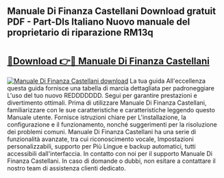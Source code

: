 ## Manuale Di Finanza Castellani Download gratuit PDF - Part-Dls Italiano Nuovo manuale del proprietario di riparazione RM13q

# <h2><a href="http://dfbx06h.blite.top/?on=Manuale+Di+Finanza+Castellani">🔗Download 👉🔴 Manuale Di Finanza Castellani</a></h2>

[![Manuale Di Finanza Castellani download](https://i.imgur.com/lujVjoI.png)](http://dfbx06h.blite.top/?on=Manuale+Di+Finanza+Castellani)
La tua guida All'eccellenza questa guida fornisce una tabella di marcia dettagliata per padroneggiare L'uso del tuo nuovo REDDDDDDD. Segui per garantire prestazioni e divertimento ottimali. Prima di utilizzare Manuale Di Finanza Castellani, familiarizzare con le sue caratteristiche e caratteristiche leggendo questo Manuale utente. Fornisce istruzioni chiare per L'installazione, la configurazione e il funzionamento, nonché suggerimenti per la risoluzione dei problemi comuni. Manuale Di Finanza Castellani ha una serie di funzionalità avanzate, tra cui riconoscimento vocale, Impostazioni personalizzabili, supporto per Più Lingue e backup automatici, tutti accessibili dall'interfaccia. In contatto con noi per il supporto Manuale Di Finanza Castellani. In caso di domande o dubbi, non esitare a contattare il nostro team di assistenza clienti dedicato.
